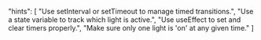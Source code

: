 "hints": [
  "Use setInterval or setTimeout to manage timed transitions.",
  "Use a state variable to track which light is active.",
  "Use useEffect to set and clear timers properly.",
  "Make sure only one light is 'on' at any given time."
]
